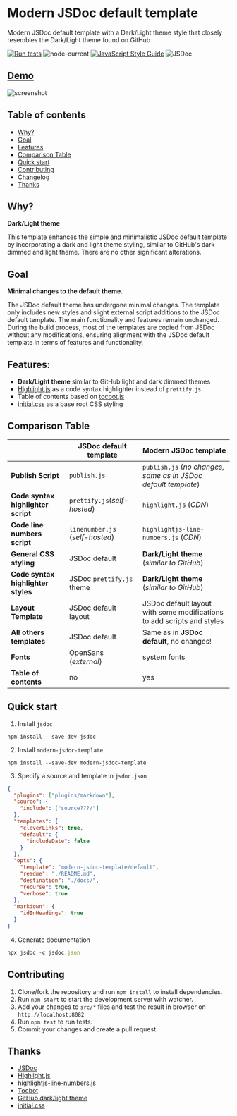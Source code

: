 # Modern JSDoc default template

Modern JSDoc default template with a Dark/Light theme style that closely resembles the Dark/Light theme found on GitHub

[![Run tests](https://github.com/dmh/modern-jsdoc-template/actions/workflows/test.yml/badge.svg)](https://github.com/dmh/modern-jsdoc-template/actions/workflows/test.yml)
![node-current](https://img.shields.io/node/v/modern-jsdoc-template)
[![JavaScript Style Guide](https://img.shields.io/badge/code_style-standard-brightgreen.svg)](https://standardjs.com)
![JSDoc](https://img.shields.io/badge/API\%20documentation-JSDoc-yellow)

## [**Demo**](https://dmh.github.io/modern-jsdoc-template)

![screenshot](https://github.com/dmh/modern-jsdoc-template/assets/5150636/517a585d-7982-4e12-aa4c-e37f9037165f)

## Table of contents

- [Why?](#why)
- [Goal](#goal)
- [Features](#features)
- [Comparison Table](#comparison-table)
- [Quick start](#quick-start)
- [Contributing](#contributing)
- [Changelog](CHANGELOG.md)
- [Thanks](#thanks)

## Why?
**Dark/Light theme**

This template enhances the simple and minimalistic JSDoc default template by incorporating a dark and light theme styling, similar to GitHub's dark dimmed and light theme. There are no other significant alterations.

## Goal
**Minimal changes to the default theme.**

The JSDoc default theme has undergone minimal changes. The template only includes new styles and slight external script additions to the JSDoc default template. The main functionality and features remain unchanged. During the build process, most of the templates are copied from JSDoc without any modifications, ensuring alignment with the JSDoc default template in terms of features and functionality.

## Features:
- **Dark/Light theme** similar to GitHub light and dark dimmed themes
- [Highlight.js](https://github.com/highlightjs/highlight.js) as a code syntax highlighter instead of `prettify.js`
- Table of contents based on [tocbot.js](https://github.com/tscanlin/tocbot)
- [initial.css](https://www.npmjs.com/package/@resultify/initial.css) as a base root CSS styling

## Comparison Table
||JSDoc default template|Modern JSDoc template|
|---|---|---|
|**Publish Script**|`publish.js`|`publish.js` (_no changes, same as in JSDoc default template_)|
|**Code syntax highlighter script**|`prettify.js`(_self-hosted_)|`highlight.js` (_CDN_)|
|**Code line numbers script**|`linenumber.js` (_self-hosted_)|`highlightjs-line-numbers.js` (_CDN_)|
|**General CSS styling**|JSDoc default|**Dark/Light theme** (_similar to GitHub_)|
|**Code syntax highlighter styles**|JSDoc `prettify.js` theme|**Dark/Light theme** (_similar to GitHub_)|
|**Layout Template**|JSDoc default layout |JSDoc default layout with some modifications to add scripts and styles|
|**All others templates**|JSDoc default|Same as in **JSDoc default**, no changes!
|**Fonts**|OpenSans (_external_)|system fonts|
|**Table of contents**|no|yes|

## Quick start
1. Install `jsdoc`
```
npm install --save-dev jsdoc
```
2. Install `modern-jsdoc-template`
```
npm install --save-dev modern-jsdoc-template
```
3. Specify a source and template in `jsdoc.json`
```json
{
  "plugins": ["plugins/markdown"],
  "source": {
    "include": ["source???/"]
  },
  "templates": {
    "cleverLinks": true,
    "default": {
      "includeDate": false
    }
  },
  "opts": {
    "template": "modern-jsdoc-template/default",
    "readme": "./README.md",
    "destination": "./docs/",
    "recurse": true,
    "verbose": true
  },
  "markdown": {
    "idInHeadings": true
  }
}
```
4. Generate documentation
```js
npx jsdoc -c jsdoc.json
```

## Contributing
1. Clone/fork the repository and run `npm install` to install dependencies.
2. Run `npm start` to start the development server with watcher.
3. Add your changes to `src/*` files and test the result in browser on `http://localhost:8082`
4. Run `npm test` to run tests.
5. Commit your changes and create a pull request.

## Thanks
- [JSDoc](https://jsdoc.app)
- [Highlight.js](https://github.com/highlightjs/highlight.js)
- [highlightjs-line-numbers.js](https://github.com/wcoder/highlightjs-line-numbers.js/)
- [Tocbot](https://github.com/tscanlin/tocbot)
- [GitHub dark/light theme](https://github.com)
- [initial.css](https://www.npmjs.com/package/@resultify/initial.css)
